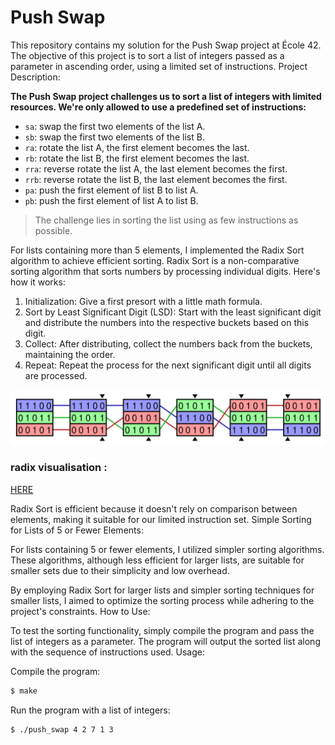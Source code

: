 # Push Swap

This repository contains my solution for the Push Swap project at École 42. The objective of this project is to sort a list of integers passed as a parameter in ascending order, using a limited set of instructions.
Project Description:

__The Push Swap project challenges us to sort a list of integers with limited resources. We're only allowed to use a predefined set of instructions:__

* `sa`: swap the first two elements of the list A.
* `sb`: swap the first two elements of the list B.
* `ra`: rotate the list A, the first element becomes the last.
* `rb`: rotate the list B, the first element becomes the last.
* `rra`: reverse rotate the list A, the last element becomes the first.
* `rrb`: reverse rotate the list B, the last element becomes the first.
* `pa`: push the first element of list B to list A.
* `pb`: push the first element of list A to list B.

> The challenge lies in sorting the list using as few instructions as possible.


For lists containing more than 5 elements, I implemented the Radix Sort algorithm to achieve efficient sorting. Radix Sort is a non-comparative sorting algorithm that sorts numbers by processing individual digits. Here's how it works:

1. Initialization: Give a first presort with a little math formula.
2. Sort by Least Significant Digit (LSD): Start with the least significant digit and distribute the numbers into the respective buckets based on this digit.
3. Collect: After distributing, collect the numbers back from the buckets, maintaining the order.
4. Repeat: Repeat the process for the next significant digit until all digits are processed.

![alt tag](https://github.com/thomaue/ft_push_swap/blob/main/binary-radix.svg)

### radix visualisation :
[HERE](https://www.youtube.com/watch?v=Tmq1UkL7xeU)

Radix Sort is efficient because it doesn't rely on comparison between elements, making it suitable for our limited instruction set.
Simple Sorting for Lists of 5 or Fewer Elements:

For lists containing 5 or fewer elements, I utilized simpler sorting algorithms. These algorithms, although less efficient for larger lists, are suitable for smaller sets due to their simplicity and low overhead.

By employing Radix Sort for larger lists and simpler sorting techniques for smaller lists, I aimed to optimize the sorting process while adhering to the project's constraints.
How to Use:


To test the sorting functionality, simply compile the program and pass the list of integers as a parameter. The program will output the sorted list along with the sequence of instructions used.
Usage:

Compile the program:

```bash
$ make
```
Run the program with a list of integers:
```bash
$ ./push_swap 4 2 7 1 3
```


